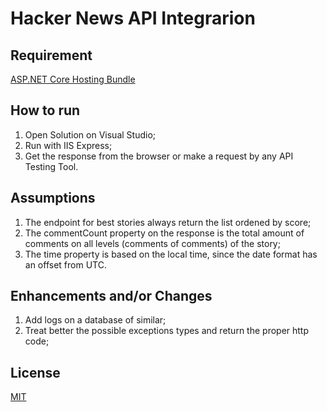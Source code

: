 # Hacker News API Integrarion

## Requirement
[ASP.NET Core Hosting Bundle](https://dotnet.microsoft.com/download/dotnet-core/thank-you/runtime-aspnetcore-2.2.5-windows-hosting-bundle-installer)

## How to run
1. Open Solution on Visual Studio;
2. Run with IIS Express;
3. Get the response from the browser or make a request by any API Testing Tool.

## Assumptions 
1. The endpoint for best stories always return the list ordened by score;
2. The commentCount property on the response is the total amount of comments on all levels (comments of comments) of the story;
3. The time property is based on the local time, since the date format has an offset from UTC.

## Enhancements and/or Changes
1. Add logs on a database of similar;
2. Treat better the possible exceptions types and return the proper http code;

## License
[MIT](https://choosealicense.com/licenses/mit/)
